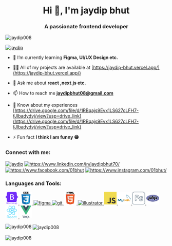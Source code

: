 <h1 align="center">Hi 👋, I'm jaydip bhut</h1>
<h3 align="center">A passionate frontend developer</h3>

<p align="left"> <img src="https://komarev.com/ghpvc/?username=jaydip008&label=Profile%20views&color=0e75b6&style=flat" alt="jaydip008" /> </p>

<p align="left"> <a href="https://twitter.com/jaydip" target="blank"><img src="https://img.shields.io/twitter/follow/jaydip?logo=twitter&style=for-the-badge" alt="jaydip" /></a> </p>

- 🌱 I’m currently learning **Figma, UI/UX Design etc.**

- 👨‍💻 All of my projects are available at [https://jaydip-bhut.vercel.app/](https://jaydip-bhut.vercel.app/)

- 💬 Ask me about **react ,next.js etc.**

- 📫 How to reach me **jaydipbhut08@gmail.com**

- 📄 Know about my experiences [https://drive.google.com/file/d/1RBqajs9Evx1LS627cLFH7-fJlbadydvj/view?usp=drive_link](https://drive.google.com/file/d/1RBqajs9Evx1LS627cLFH7-fJlbadydvj/view?usp=drive_link)

- ⚡ Fun fact **I think I am funny 😁**

<h3 align="left">Connect with me:</h3>
<p align="left">
<a href="https://twitter.com/jaydip" target="blank"><img align="center" src="https://raw.githubusercontent.com/rahuldkjain/github-profile-readme-generator/master/src/images/icons/Social/twitter.svg" alt="jaydip" height="30" width="40" /></a>
<a href="https://linkedin.com/in/https://www.linkedin.com/in/jaydipbhut70/" target="blank"><img align="center" src="https://raw.githubusercontent.com/rahuldkjain/github-profile-readme-generator/master/src/images/icons/Social/linked-in-alt.svg" alt="https://www.linkedin.com/in/jaydipbhut70/" height="30" width="40" /></a>
<a href="https://fb.com/https://www.facebook.com/01bhut" target="blank"><img align="center" src="https://raw.githubusercontent.com/rahuldkjain/github-profile-readme-generator/master/src/images/icons/Social/facebook.svg" alt="https://www.facebook.com/01bhut" height="30" width="40" /></a>
<a href="https://instagram.com/https://www.instagram.com/01bhut/" target="blank"><img align="center" src="https://raw.githubusercontent.com/rahuldkjain/github-profile-readme-generator/master/src/images/icons/Social/instagram.svg" alt="https://www.instagram.com/01bhut/" height="30" width="40" /></a>
</p>

<h3 align="left">Languages and Tools:</h3>
<p align="left"> <a href="https://getbootstrap.com" target="_blank" rel="noreferrer"> <img src="https://raw.githubusercontent.com/devicons/devicon/master/icons/bootstrap/bootstrap-plain-wordmark.svg" alt="bootstrap" width="40" height="40"/> </a> <a href="https://www.w3schools.com/css/" target="_blank" rel="noreferrer"> <img src="https://raw.githubusercontent.com/devicons/devicon/master/icons/css3/css3-original-wordmark.svg" alt="css3" width="40" height="40"/> </a> <a href="https://www.figma.com/" target="_blank" rel="noreferrer"> <img src="https://www.vectorlogo.zone/logos/figma/figma-icon.svg" alt="figma" width="40" height="40"/> </a> <a href="https://git-scm.com/" target="_blank" rel="noreferrer"> <img src="https://www.vectorlogo.zone/logos/git-scm/git-scm-icon.svg" alt="git" width="40" height="40"/> </a> <a href="https://www.w3.org/html/" target="_blank" rel="noreferrer"> <img src="https://raw.githubusercontent.com/devicons/devicon/master/icons/html5/html5-original-wordmark.svg" alt="html5" width="40" height="40"/> </a> <a href="https://www.adobe.com/in/products/illustrator.html" target="_blank" rel="noreferrer"> <img src="https://www.vectorlogo.zone/logos/adobe_illustrator/adobe_illustrator-icon.svg" alt="illustrator" width="40" height="40"/> </a> <a href="https://developer.mozilla.org/en-US/docs/Web/JavaScript" target="_blank" rel="noreferrer"> <img src="https://raw.githubusercontent.com/devicons/devicon/master/icons/javascript/javascript-original.svg" alt="javascript" width="40" height="40"/> </a> <a href="https://www.mysql.com/" target="_blank" rel="noreferrer"> <img src="https://raw.githubusercontent.com/devicons/devicon/master/icons/mysql/mysql-original-wordmark.svg" alt="mysql" width="40" height="40"/> </a> <a href="https://www.photoshop.com/en" target="_blank" rel="noreferrer"> <img src="https://raw.githubusercontent.com/devicons/devicon/master/icons/photoshop/photoshop-line.svg" alt="photoshop" width="40" height="40"/> </a> <a href="https://www.php.net" target="_blank" rel="noreferrer"> <img src="https://raw.githubusercontent.com/devicons/devicon/master/icons/php/php-original.svg" alt="php" width="40" height="40"/> </a> <a href="https://reactjs.org/" target="_blank" rel="noreferrer"> <img src="https://raw.githubusercontent.com/devicons/devicon/master/icons/react/react-original-wordmark.svg" alt="react" width="40" height="40"/> </a> <a href="https://vuejs.org/" target="_blank" rel="noreferrer"> <img src="https://raw.githubusercontent.com/devicons/devicon/master/icons/vuejs/vuejs-original-wordmark.svg" alt="vuejs" width="40" height="40"/> </a> </p>

<p><img align="left" src="https://github-readme-stats.vercel.app/api/top-langs?username=jaydip008&show_icons=true&locale=en&layout=compact" alt="jaydip008" /></p>

<p>&nbsp;<img align="center" src="https://github-readme-stats.vercel.app/api?username=jaydip008&show_icons=true&locale=en" alt="jaydip008" /></p>

<p><img align="center" src="https://github-readme-streak-stats.herokuapp.com/?user=jaydip008&" alt="jaydip008" /></p>

